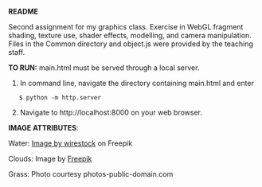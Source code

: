 **README**

Second assignment for my graphics class. Exercise in WebGL fragment shading, texture use, shader effects, modelling, and camera manipulation. Files in the Common directory and object.js were provided by the teaching staff.

**TO RUN:**
main.html must be served through a local server. 

1. In command line, navigate the directory containing main.html and enter
```
   $ python -m http.server
```
2. Navigate to http://localhost:8000 on your web browser.

**IMAGE ATTRIBUTES**:

Water: <a href="https://www.freepik.com/free-photo/high-angle-closeup-shot-crystal-clear-swimming-pool-water_11301383.htm#query=water%20texture&position=8&from_view=search&track=ais">Image by wirestock</a> on Freepik

Clouds: Image by <a href="https://www.freepik.com/free-vector/flat-design-blue-dot-background_29726257.htm#query=blue%20dots&position=2&from_view=keyword&track=ais&uuid=47856082-3fe5-4d43-9003-1320552b8420">Freepik</a>

Grass: Photo courtesy photos-public-domain.com
